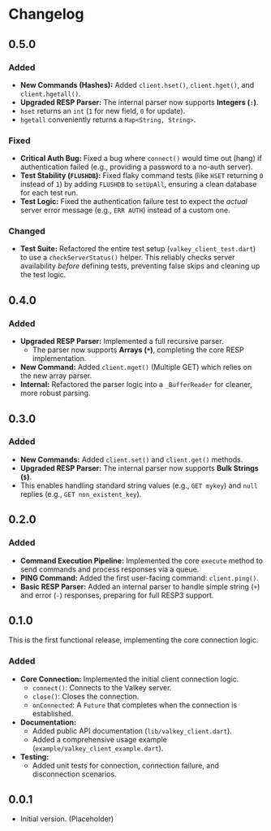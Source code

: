 # Changelog

## 0.5.0

### Added
- **New Commands (Hashes):** Added `client.hset()`, `client.hget()`, and `client.hgetall()`.
- **Upgraded RESP Parser:** The internal parser now supports **Integers (`:`)**.
- `hset` returns an `int` (`1` for new field, `0` for update).
- `hgetall` conveniently returns a `Map<String, String>`.

### Fixed
- **Critical Auth Bug:** Fixed a bug where `connect()` would time out (hang) if authentication failed (e.g., providing a password to a no-auth server).
- **Test Stability (`FLUSHDB`):** Fixed flaky command tests (like `HSET` returning `0` instead of `1`) by adding `FLUSHDB` to `setUpAll`, ensuring a clean database for each test run.
- **Test Logic:** Fixed the authentication failure test to expect the *actual* server error message (e.g., `ERR AUTH`) instead of a custom one.

### Changed
- **Test Suite:** Refactored the entire test setup (`valkey_client_test.dart`) to use a `checkServerStatus()` helper. This reliably checks server availability *before* defining tests, preventing false skips and cleaning up the test logic.


## 0.4.0

### Added
- **Upgraded RESP Parser:** Implemented a full recursive parser.
  - The parser now supports **Arrays (`*`)**, completing the core RESP implementation.
- **New Command:** Added `client.mget()` (Multiple GET) which relies on the new array parser.
- **Internal:** Refactored the parser logic into a `_BufferReader` for cleaner, more robust parsing.


## 0.3.0

### Added
- **New Commands:** Added `client.set()` and `client.get()` methods.
- **Upgraded RESP Parser:** The internal parser now supports **Bulk Strings (`$`)**.
- This enables handling standard string values (e.g., `GET mykey`) and `null` replies (e.g., `GET non_existent_key`).


## 0.2.0

### Added
- **Command Execution Pipeline:** Implemented the core `execute` method to send commands and process responses via a queue.
- **PING Command:** Added the first user-facing command: `client.ping()`.
- **Basic RESP Parser:** Added an internal parser to handle simple string (`+`) and error (`-`) responses, preparing for full RESP3 support.


## 0.1.0

This is the first functional release, implementing the core connection logic.

### Added
- **Core Connection:** Implemented the initial client connection logic.
  - `connect()`: Connects to the Valkey server.
  - `close()`: Closes the connection.
  - `onConnected`: A `Future` that completes when the connection is established.
- **Documentation:**
  - Added public API documentation (`lib/valkey_client.dart`).
  - Added a comprehensive usage example (`example/valkey_client_example.dart`).
- **Testing:**
  - Added unit tests for connection, connection failure, and disconnection scenarios.


## 0.0.1

- Initial version. (Placeholder)


